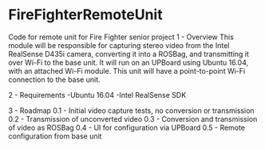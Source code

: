 # FireFighterRemoteUnit

Code for remote unit for Fire Fighter senior project
1 - Overview
This module will be responsible for capturing stereo video from the Intel RealSense D435i camera, converting it into a ROSBag, and transmitting it over Wi-Fi to the base unit.  It will run on an UPBoard using Ubuntu 16.04, with an attached Wi-Fi module.  This unit will have a point-to-point Wi-Fi connection to the base unit.

2 - Requirements
-Ubuntu 16.04
-Intel RealSense SDK

3 - Roadmap
0.1 - Initial video capture tests, no conversion or transmission
0.2 - Transmission of unconverted video
0.3 - Conversion and transmission of video as ROSBag
0.4 - UI for configuration via UPBoard
0.5 - Remote configuration from base unit
